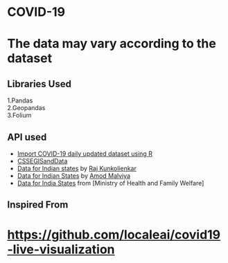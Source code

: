# COVID-19
# The data may vary according to the dataset 
## Libraries Used
 1.Pandas <br>
 2.Geopandas <br>
 3.Folium
 
## API used
-  [Import COVID-19 daily updated dataset using R](https://gist.github.com/angelawongsw/706290c939afe865955b908f520858bd#file-covid19_dataset-r)
- [CSSEGISandData](https://github.com/CSSEGISandData/COVID-19)
- [Data for Indian states](https://exec.clay.run/kunksed/mohfw-covid) by [Raj Kunkolienkar](https://twitter.com/kunksed)
- [Data for Indian States](https://api.rootnet.in/covid19-in/stats/latest) by [Amod Malviya](https://twitter.com/amodm)
- [Data for India States](https://www.mohfw.gov.in/) from [Ministry of Health and Family Welfare]
## Inspired From
  # https://github.com/localeai/covid19-live-visualization

